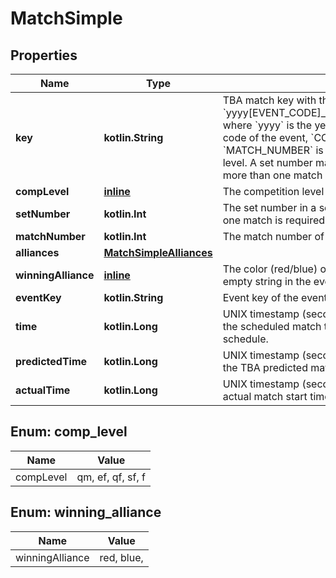 
# MatchSimple

## Properties

| Name                | Type                                                | Description                                                                                                                                                                                                                                                                                                                                                                                                | Notes      |
| ------------------- | --------------------------------------------------- | ---------------------------------------------------------------------------------------------------------------------------------------------------------------------------------------------------------------------------------------------------------------------------------------------------------------------------------------------------------------------------------------------------------- | ---------- |
| **key**             | **kotlin.String**                                   | TBA match key with the format &#x60;yyyy[EVENT_CODE]_[COMP_LEVEL]m[MATCH_NUMBER]&#x60;, where &#x60;yyyy&#x60; is the year, and &#x60;EVENT_CODE&#x60; is the event code of the event, &#x60;COMP_LEVEL&#x60; is (qm, ef, qf, sf, f), and &#x60;MATCH_NUMBER&#x60; is the match number in the competition level. A set number may append the competition level if more than one match in required per set. |
| **compLevel**       | [**inline**](#CompLevelEnum)                        | The competition level the match was played at.                                                                                                                                                                                                                                                                                                                                                             |
| **setNumber**       | **kotlin.Int**                                      | The set number in a series of matches where more than one match is required in the match series.                                                                                                                                                                                                                                                                                                           |
| **matchNumber**     | **kotlin.Int**                                      | The match number of the match in the competition level.                                                                                                                                                                                                                                                                                                                                                    |
| **alliances**       | [**MatchSimpleAlliances**](MatchSimpleAlliances.md) |                                                                                                                                                                                                                                                                                                                                                                                                            | [optional] |
| **winningAlliance** | [**inline**](#WinningAllianceEnum)                  | The color (red/blue) of the winning alliance. Will contain an empty string in the event of no winner, or a tie.                                                                                                                                                                                                                                                                                            | [optional] |
| **eventKey**        | **kotlin.String**                                   | Event key of the event the match was played at.                                                                                                                                                                                                                                                                                                                                                            |
| **time**            | **kotlin.Long**                                     | UNIX timestamp (seconds since 1-Jan-1970 00:00:00) of the scheduled match time, as taken from the published schedule.                                                                                                                                                                                                                                                                                      | [optional] |
| **predictedTime**   | **kotlin.Long**                                     | UNIX timestamp (seconds since 1-Jan-1970 00:00:00) of the TBA predicted match start time.                                                                                                                                                                                                                                                                                                                  | [optional] |
| **actualTime**      | **kotlin.Long**                                     | UNIX timestamp (seconds since 1-Jan-1970 00:00:00) of actual match start time.                                                                                                                                                                                                                                                                                                                             | [optional] |

## Enum: comp_level

| Name      | Value             |
| --------- | ----------------- |
| compLevel | qm, ef, qf, sf, f |

## Enum: winning_alliance

| Name            | Value      |
| --------------- | ---------- |
| winningAlliance | red, blue, |
